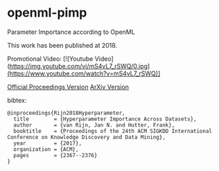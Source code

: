 # openml-pimp
Parameter Importance according to OpenML

This work has been published at 2018. 

Promotional Video:
[![Youtube Video](https://img.youtube.com/vi/mS4vL7_rSWQ/0.jpg](https://www.youtube.com/watch?v=mS4vL7_rSWQ)]

[Official Proceedings Version](https://dl.acm.org/citation.cfm?id=3220058)
[ArXiv Version](https://arxiv.org/abs/1710.04725)

bibtex:
```
@inproceedings{Rijn2018Hyperparameter,
  title        = {Hyperparameter Importance Across Datasets},
  author       = {van Rijn, Jan N. and Hutter, Frank},
  booktitle    = {Proceedings of the 24th ACM SIGKDD International Conference on Knowledge Discovery and Data Mining},
  year         = {2017},
  organization = {ACM},
  pages        = {2367--2376}
}
```


